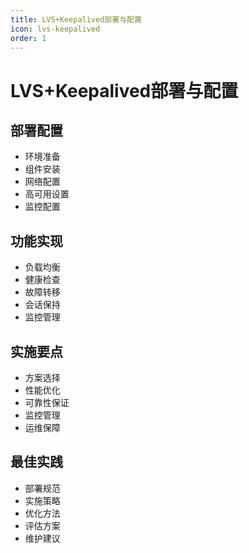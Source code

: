 ```yaml
---
title: LVS+Keepalived部署与配置
icon: lvs-keepalived
order: 1
---
```


# LVS+Keepalived部署与配置

## 部署配置
- 环境准备
- 组件安装
- 网络配置
- 高可用设置
- 监控配置

## 功能实现
- 负载均衡
- 健康检查
- 故障转移
- 会话保持
- 监控管理

## 实施要点
- 方案选择
- 性能优化
- 可靠性保证
- 监控管理
- 运维保障

## 最佳实践
- 部署规范
- 实施策略
- 优化方法
- 评估方案
- 维护建议
